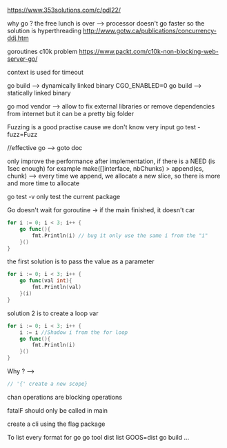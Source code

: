 https://www.353solutions.com/c/pdl22/

why go ?
the free lunch is over --> processor doesn't go faster so the solution is hyperthreading
http://www.gotw.ca/publications/concurrency-ddj.htm

goroutines
c10k problem
https://www.packt.com/c10k-non-blocking-web-server-go/


context is used for timeout

go build --> dynamically linked binary
CGO_ENABLED=0 go build --> statically linked binary


go mod vendor --> allow to fix external libraries or remove dependencies from internet but it can be a pretty big folder

Fuzzing is a good practise cause we don't know very input
go test -fuzz=Fuzz

//effective go --> goto doc

only improve the performance after implementation, if there is a NEED (is 1sec enough)
for example make([]interface, nbChunks) > append(cs, chunk)
--> every time we append, we allocate a new slice, so there is more and more time to allocate 

go test -v only test the current package

Go doesn't wait for goroutine
-> if the main finished, it doesn't car
```go
for i := 0; i < 3; i++ {
    go func(){
        fmt.Println(i) // bug it only use the same i from the "i"
    }()
}
```
the first solution is to pass the value as a parameter
```go
for i := 0; i < 3; i++ {
    go func(val int){
        fmt.Println(val)
    }(i)
}
```
solution 2 is to create a loop var
```go
for i := 0; i < 3; i++ {
    i := i //Shadow i from the for loop
    go func(){
        fmt.Println(i)
    }()
}
```

Why ? -->
```go
// '{' create a new scope}
```

chan operations are blocking operations

fatalF should only be called in main

create a cli using the flag package

To list every format for go
go tool dist list
GOOS=dist go build ...